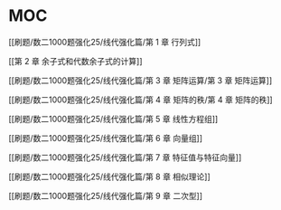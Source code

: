 # MOC

[[刷题/数二1000题强化25/线代强化篇/第 1 章 行列式]]

[[第 2 章 余子式和代数余子式的计算]]

[[刷题/数二1000题强化25/线代强化篇/第 3 章 矩阵运算/第 3 章 矩阵运算]]

[[刷题/数二1000题强化25/线代强化篇/第 4 章 矩阵的秩/第 4 章 矩阵的秩]]

[[刷题/数二1000题强化25/线代强化篇/第 5 章 线性方程组]]

[[刷题/数二1000题强化25/线代强化篇/第 6 章 向量组]]

[[刷题/数二1000题强化25/线代强化篇/第 7 章 特征值与特征向量]]

[[刷题/数二1000题强化25/线代强化篇/第 8 章 相似理论]]

[[刷题/数二1000题强化25/线代强化篇/第 9 章 二次型]]